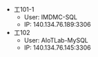 - 工101-1
  - User: IMDMC-SQL
  - IP: 140.134.76.189:3306
- 工102
  - User: AIoTLab-MySQL
  - IP: 140.134.76.145:3306
